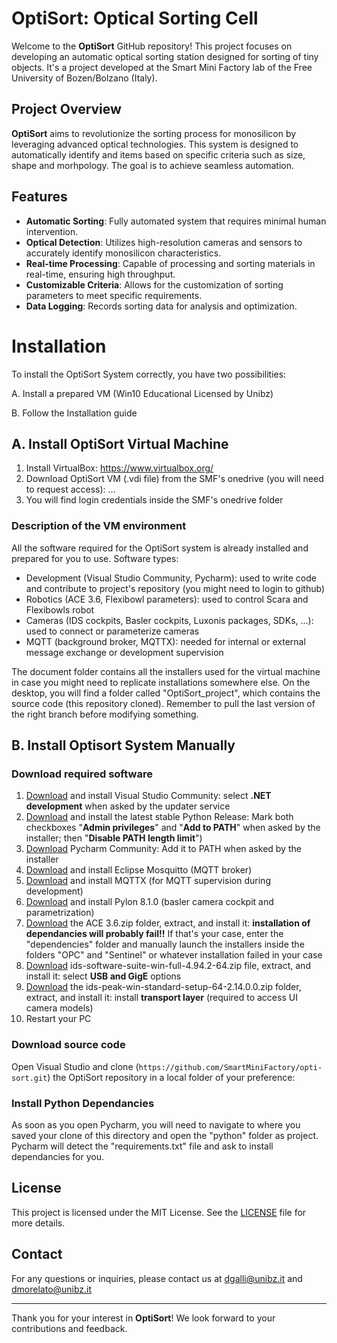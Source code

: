 # OptiSort: Optical Sorting Cell

Welcome to the **OptiSort** GitHub repository! This project focuses on developing an automatic optical sorting station designed for sorting of tiny objects.
It's a project developed at the Smart Mini Factory lab of the Free University of Bozen/Bolzano (Italy).

## Project Overview

**OptiSort** aims to revolutionize the sorting process for monosilicon by leveraging advanced optical technologies. This system is designed to automatically identify and items based on specific criteria such as size, shape and morhpology. The goal is to achieve seamless automation.

## Features

- **Automatic Sorting**: Fully automated system that requires minimal human intervention.
- **Optical Detection**: Utilizes high-resolution cameras and sensors to accurately identify monosilicon characteristics.
- **Real-time Processing**: Capable of processing and sorting materials in real-time, ensuring high throughput.
- **Customizable Criteria**: Allows for the customization of sorting parameters to meet specific requirements.
- **Data Logging**: Records sorting data for analysis and optimization.


# Installation

To install the OptiSort System correctly, you have two possibilities:

A. Install a prepared VM (Win10 Educational Licensed by Unibz)

B. Follow the Installation guide

## A. Install OptiSort Virtual Machine

1. Install VirtualBox: https://www.virtualbox.org/
2. Download OptiSort VM (.vdi file) from the SMF's onedrive (you will need to request access): ...
3. You will find login credentials inside the SMF's onedrive folder

### Description of the VM environment
All the software required for the OptiSort system is already installed and prepared for you to use. Software types:

- Development (Visual Studio Community, Pycharm): used to write code and contribute to project's repository (you might need to login to github)
- Robotics (ACE 3.6, Flexibowl parameters): used to control Scara and Flexibowls robot
- Cameras (IDS cockpits, Basler cockpits, Luxonis packages, SDKs, ...): used to connect or parameterize cameras
- MQTT (background broker, MQTTX): needed for internal or external message exchange or development supervision

The document folder contains all the installers used for the virtual machine in case you might need to replicate installations somewhere else. On the desktop, you will find a folder called "OptiSort_project", which contains the source code (this repository cloned). Remember to pull the last version of the right branch before modifying something.

## B. Install Optisort System Manually

### Download required software

1. [Download](https://visualstudio.microsoft.com/vs/community) and install Visual Studio Community: select **.NET development** when asked by the updater service 
2. [Download](https://www.python.org/) and install the latest stable Python Release: Mark both checkboxes "**Admin privileges**" and "**Add to PATH**" when asked by the installer; then "**Disable PATH length limit**")
3. [Download](https://www.jetbrains.com/pycharm/download/?section=window) Pycharm Community: Add it to PATH when asked by the installer
4. [Download](https://mosquitto.org/download/) and install Eclipse Mosquitto (MQTT broker)
5. [Download](https://mqttx.app/downloads) and install MQTTX (for MQTT supervision during development)
6. [Download](https://www.baslerweb.com/en/downloads/software/2012599532/?srsltid=AfmBOorplO9MAmNuyzK0a-u_12KqZsKkbDvuvwWtmepAgUatpbWpUdGQ) and install Pylon 8.1.0 (basler camera cockpit and parametrization)
7. [Download]() the ACE 3.6.zip folder, extract, and install it: **installation of dependancies will probably fail!!** If that's your case, enter the "dependencies" folder and manually launch the installers inside the folders "OPC" and "Sentinel" or whatever installation failed in your case
8. [Download]() ids-software-suite-win-full-4.94.2-64.zip file, extract, and install it: select **USB and GigE** options
3. [Download]() the ids-peak-win-standard-setup-64-2.14.0.0.zip folder, extract, and install it: install **transport layer** (required to access UI camera models)
9. Restart your PC

### Download source code

Open Visual Studio and clone (```https://github.com/SmartMiniFactory/opti-sort.git```) the OptiSort repository in a local folder of your preference: 


### Install Python Dependancies
As soon as you open Pycharm, you will need to navigate to where you saved your clone of this directory and open the "python" folder as project. Pycharm will detect the "requirements.txt" file and ask to install dependancies for you.

## License

This project is licensed under the MIT License. See the [LICENSE](LICENSE) file for more details.

## Contact

For any questions or inquiries, please contact us at [dgalli@unibz.it](mailto:dgalli@unibz.it) and [dmorelato@unibz.it](mailto:dmorelato@unibz.it) 

---

Thank you for your interest in **OptiSort**! We look forward to your contributions and feedback.
